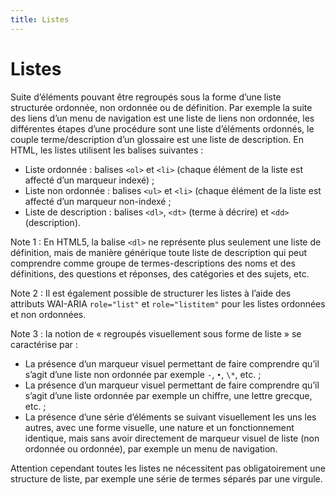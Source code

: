 ```yaml
---
title: Listes
---
```


# Listes


Suite d’éléments pouvant être regroupés sous la forme d’une liste structurée ordonnée, non ordonnée ou de définition. Par exemple la suite des liens d’un menu de navigation est une liste de liens non ordonnée, les différentes étapes d’une procédure sont une liste d’éléments ordonnés, le couple terme/description d’un glossaire est une liste de description. En HTML, les listes utilisent les balises suivantes :

- Liste ordonnée : balises `<ol>` et `<li>` (chaque élément de la liste est affecté d’un marqueur indexé) ;
- Liste non ordonnée : balises `<ul>` et `<li>` (chaque élément de la liste est affecté d’un marqueur non-indexé ;
- Liste de description : balises `<dl>`, `<dt>` (terme à décrire) et `<dd>` (description).

Note 1 : En HTML5, la balise `<dl>` ne représente plus seulement une liste de définition, mais de manière générique toute liste de description qui peut comprendre comme groupe de termes-descriptions des noms et des définitions, des questions et réponses, des catégories et des sujets, etc.

Note 2 : Il est également possible de structurer les listes à l’aide des attributs WAI-ARIA `role="list"` et `role="listitem"` pour les listes ordonnées et non ordonnées.

Note 3 : la notion de « regroupés visuellement sous forme de liste » se caractérise par :

- La présence d’un marqueur visuel permettant de faire comprendre qu’il s’agit d’une liste non ordonnée par exemple `-`, `•`, `\*`, etc. ;
- La présence d’un marqueur visuel permettant de faire comprendre qu’il s’agit d’une liste ordonnée par exemple un chiffre, une lettre grecque, etc. ;
- La présence d’une série d’éléments se suivant visuellement les uns les autres, avec une forme visuelle, une nature et un fonctionnement identique, mais sans avoir directement de marqueur visuel de liste (non ordonnée ou ordonnée), par exemple un menu de navigation.

Attention cependant toutes les listes ne nécessitent pas obligatoirement une structure de liste, par exemple une série de termes séparés par une virgule.
